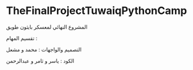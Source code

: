 # TheFinalProjectTuwaiqPythonCamp
المشروع النهائي لمعسكر بايثون طويق


تقسيم المهام : 


التصميم والواجهات : 
محمد و مشعل


الكود :
ياسر و ثامر و عبدالرحمن 
